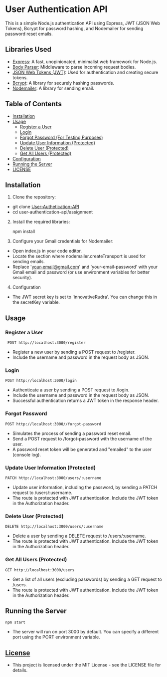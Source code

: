 # User Authentication API

This is a simple Node.js authentication API using Express, JWT (JSON Web Tokens), Bcrypt for password hashing, and Nodemailer for sending password reset emails.

## Libraries Used

- [Express](https://expressjs.com/): A fast, unopinionated, minimalist web framework for Node.js.
- [Body Parser](https://www.npmjs.com/package/body-parser): Middleware to parse incoming request bodies.
- [JSON Web Tokens (JWT)](https://jwt.io/): Used for authentication and creating secure tokens.
- [Bcrypt](https://www.npmjs.com/package/bcrypt): A library for securely hashing passwords.
- [Nodemailer](https://nodemailer.com/): A library for sending email.

## Table of Contents

- [Installation](#installation)
- [Usage](#usage)
  - [Register a User](###register-a-user)
  - [Login](###login)
  - [Forgot Password (For Testing Purposes)](###forgot-password)
  - [Update User Information (Protected)](###update-user-information-protected)
  - [Delete User (Protected)](###delete-user-protected)
  - [Get All Users (Protected)](###get-all-users-protected)
- [Configuration](#configuration)
- [Running the Server](#running-the-server)
- [LICENSE](#license)

## Installation

1. Clone the repository:

- git clone [User-Authetication-API](https://github.com/varshneyyash/User-Authetication-API)
- cd user-authentication-api/assignment

2. Install the required libraries:

    npm install

3. Configure your Gmail credentials for Nodemailer:

- Open index.js in your code editor.
- Locate the section where nodemailer.createTransport is used for sending emails.
- Replace 'your-email@gmail.com' and 'your-email-password' with your Gmail email and password (or use environment variables for better security).

4. Configuration

- The JWT secret key is set to 'innovativeRudra'. You can change this in the secretKey variable.

## Usage

### Register a User

     POST http://localhost:3000/register

- Register a new user by sending a POST request to /register.
- Include the username and password in the request body as JSON.

### Login

    POST http://localhost:3000/login

- Authenticate a user by sending a POST request to /login.
- Include the username and password in the request body as JSON.
- Successful authentication returns a JWT token in the response header.

### Forgot Password 

    POST http://localhost:3000//forgot-password

- Simulates the process of sending a password reset email.
- Send a POST request to /forgot-password with the username of the user.
- A password reset token will be generated and "emailed" to the user (console log).

### Update User Information (Protected)

    PATCH http://localhost:3000/users/:username

- Update user information, including the password, by sending a PATCH request to /users/:username.
- The route is protected with JWT authentication. Include the JWT token in the Authorization header.

### Delete User (Protected)

    DELETE http://localhost:3000/users/:username

- Delete a user by sending a DELETE request to /users/:username.
- The route is protected with JWT authentication. Include the JWT token in the Authorization header.

### Get All Users (Protected)

    GET http://localhost:3000/users

- Get a list of all users (excluding passwords) by sending a GET request to /users.
- The route is protected with JWT authentication. Include the JWT token in the Authorization header.

## Running the Server
    
    npm start

- The server will run on port 3000 by default. You can specify a different port using the PORT environment variable.
## [License](LICENSE)

- This project is licensed under the MIT License - see the LICENSE file for details.
